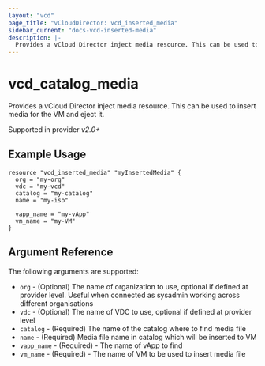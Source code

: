 ```yaml
---
layout: "vcd"
page_title: "vCloudDirector: vcd_inserted_media"
sidebar_current: "docs-vcd-inserted-media"
description: |-
  Provides a vCloud Director inject media resource. This can be used to insert or eject media (ISO) file for the VM.
---
```


# vcd\_catalog\_media

Provides a vCloud Director inject media resource. This can be used to insert media for the VM and eject it.

Supported in provider *v2.0+*

## Example Usage

```
resource "vcd_inserted_media" "myInsertedMedia" {
  org = "my-org"
  vdc = "my-vcd"
  catalog = "my-catalog" 
  name = "my-iso"
  
  vapp_name = "my-vApp"
  vm_name = "my-VM"
}
```

## Argument Reference

The following arguments are supported:
* `org` - (Optional) The name of organization to use, optional if defined at provider level. Useful when connected as sysadmin working across different organisations
* `vdc` - (Optional) The name of VDC to use, optional if defined at provider level
* `catalog` - (Required) The name of the catalog where to find media file
* `name` - (Required) Media file name in catalog which will be inserted to VM
* `vapp_name` - (Required) - The name of vApp to find
* `vm_name` - (Required) - The name of VM to be used to insert media file